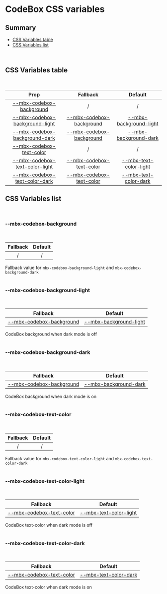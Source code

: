 # CodeBox CSS variables

## Summary

- [CSS Variables table](#css-variables-table)
- [CSS Variables list](#css-variables-list)

<br>

## CSS Variables table

<br>

| <div style='text-align:center;margin:auto;'>Prop</div>                                                              | <div style='text-align:center;margin:auto;'>Fallback</div>                                              | <div style='text-align:center;margin:auto;'>Default</div>                                                                   |
| ------------------------------------------------------------------------------------------------------------------- | ------------------------------------------------------------------------------------------------------- | --------------------------------------------------------------------------------------------------------------------------- |
| <div style='text-align:center;margin:auto;'>[--mbx-codebox-background](#--mbx-codebox-background)</div>             | <div style='text-align:center;margin:auto;'>/</div>                                                     | <div style='text-align:center;margin:auto;'>/</div>                                                                         |
| <div style='text-align:center;margin:auto;'>[--mbx-codebox-background-light](#--mbx-codebox-background-light)</div> | <div style='text-align:center;margin:auto;'>[--mbx-codebox-background](#--mbx-codebox-background)</div> | <div style='text-align:center;margin:auto;'>[--mbx-background-light](../../global/css-vars.md#--mbx-background-light)</div> |
| <div style='text-align:center;margin:auto;'>[--mbx-codebox-background-dark](#--mbx-codebox-background-dark)</div>   | <div style='text-align:center;margin:auto;'>[--mbx-codebox-background](#--mbx-codebox-background)</div> | <div style='text-align:center;margin:auto;'>[--mbx-background-dark](../../global/css-vars.md#--mbx-background-dark)</div>   |
| <div style='text-align:center;margin:auto;'>[--mbx-codebox-text-color](#--mbx-codebox-text-color)</div>             | <div style='text-align:center;margin:auto;'>/</div>                                                     | <div style='text-align:center;margin:auto;'>/</div>                                                                         |
| <div style='text-align:center;margin:auto;'>[--mbx-codebox-text-color-light](#--mbx-codebox-text-color-light)</div> | <div style='text-align:center;margin:auto;'>[--mbx-codebox-text-color](#--mbx-codebox-text-color)</div> | <div style='text-align:center;margin:auto;'>[--mbx-text-color-light](../../global/css-vars.md#--mbx-text-color-light)</div> |
| <div style='text-align:center;margin:auto;'>[--mbx-codebox-text-color-dark](#--mbx-codebox-text-color-dark)</div>   | <div style='text-align:center;margin:auto;'>[--mbx-codebox-text-color](#--mbx-codebox-text-color)</div> | <div style='text-align:center;margin:auto;'>[--mbx-text-color-dark](../../global/css-vars.md#--mbx-text-color-dark)</div>   |

## CSS Variables list

<br>

### --mbx-codebox-background

<br>

| <div style='text-align:center;margin:auto;'>Fallback</div> | <div style='text-align:center;margin:auto;'>Default</div> |
| ---------------------------------------------------------- | --------------------------------------------------------- |
| <div style='text-align:center;margin:auto;'>/</div>        | <div style='text-align:center;margin:auto;'>/</div>       |

Fallback value for `mbx-codebox-background-light` and `mbx-codebox-background-dark`<br><br>

### --mbx-codebox-background-light

<br>

| <div style='text-align:center;margin:auto;'>Fallback</div>                                              | <div style='text-align:center;margin:auto;'>Default</div>                                                                   |
| ------------------------------------------------------------------------------------------------------- | --------------------------------------------------------------------------------------------------------------------------- |
| <div style='text-align:center;margin:auto;'>[--mbx-codebox-background](#--mbx-codebox-background)</div> | <div style='text-align:center;margin:auto;'>[--mbx-background-light](../../global/css-vars.md#--mbx-background-light)</div> |

CodeBox background when dark mode is off<br><br>

### --mbx-codebox-background-dark

<br>

| <div style='text-align:center;margin:auto;'>Fallback</div>                                              | <div style='text-align:center;margin:auto;'>Default</div>                                                                 |
| ------------------------------------------------------------------------------------------------------- | ------------------------------------------------------------------------------------------------------------------------- |
| <div style='text-align:center;margin:auto;'>[--mbx-codebox-background](#--mbx-codebox-background)</div> | <div style='text-align:center;margin:auto;'>[--mbx-background-dark](../../global/css-vars.md#--mbx-background-dark)</div> |

CodeBox background when dark mode is on<br><br>

### --mbx-codebox-text-color

<br>

| <div style='text-align:center;margin:auto;'>Fallback</div> | <div style='text-align:center;margin:auto;'>Default</div> |
| ---------------------------------------------------------- | --------------------------------------------------------- |
| <div style='text-align:center;margin:auto;'>/</div>        | <div style='text-align:center;margin:auto;'>/</div>       |

Fallback value for `mbx-codebox-text-color-light` and `mbx-codebox-text-color-dark`<br><br>

### --mbx-codebox-text-color-light

<br>

| <div style='text-align:center;margin:auto;'>Fallback</div>                                              | <div style='text-align:center;margin:auto;'>Default</div>                                                                   |
| ------------------------------------------------------------------------------------------------------- | --------------------------------------------------------------------------------------------------------------------------- |
| <div style='text-align:center;margin:auto;'>[--mbx-codebox-text-color](#--mbx-codebox-text-color)</div> | <div style='text-align:center;margin:auto;'>[--mbx-text-color-light](../../global/css-vars.md#--mbx-text-color-light)</div> |

CodeBox text-color when dark mode is off<br><br>

### --mbx-codebox-text-color-dark

<br>

| <div style='text-align:center;margin:auto;'>Fallback</div>                                              | <div style='text-align:center;margin:auto;'>Default</div>                                                                 |
| ------------------------------------------------------------------------------------------------------- | ------------------------------------------------------------------------------------------------------------------------- |
| <div style='text-align:center;margin:auto;'>[--mbx-codebox-text-color](#--mbx-codebox-text-color)</div> | <div style='text-align:center;margin:auto;'>[--mbx-text-color-dark](../../global/css-vars.md#--mbx-text-color-dark)</div> |

CodeBox text-color when dark mode is on<br><br>
